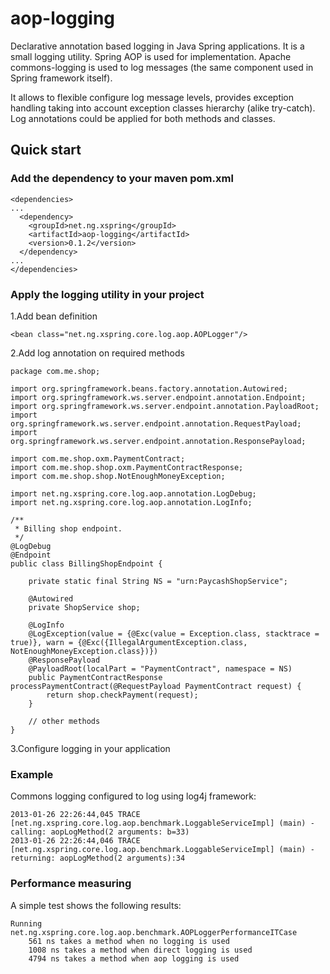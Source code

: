 aop-logging
===========

Declarative annotation based logging in Java Spring applications.
It is a small logging utility. Spring AOP is used for implementation.
Apache commons-logging is used to log messages (the same component used in Spring framework itself).

It allows to flexible configure log message levels, provides exception handling taking into account 
exception classes hierarchy (alike try-catch). Log annotations could be applied for both methods and classes.

Quick start
-----------

### Add the dependency to your maven pom.xml

    <dependencies>
    ...
      <dependency>
        <groupId>net.ng.xspring</groupId>
        <artifactId>aop-logging</artifactId>
        <version>0.1.2</version>
      </dependency>
    ...
    </dependencies>

### Apply the logging utility in your project

1.Add bean definition

`<bean class="net.ng.xspring.core.log.aop.AOPLogger"/>`

2.Add log annotation on required methods


    package com.me.shop;

    import org.springframework.beans.factory.annotation.Autowired;
    import org.springframework.ws.server.endpoint.annotation.Endpoint;
    import org.springframework.ws.server.endpoint.annotation.PayloadRoot;
    import org.springframework.ws.server.endpoint.annotation.RequestPayload;
    import org.springframework.ws.server.endpoint.annotation.ResponsePayload;

    import com.me.shop.oxm.PaymentContract;
    import com.me.shop.shop.oxm.PaymentContractResponse;
    import com.me.shop.shop.NotEnoughMoneyException;

    import net.ng.xspring.core.log.aop.annotation.LogDebug;
    import net.ng.xspring.core.log.aop.annotation.LogInfo;

    /**
     * Billing shop endpoint.
     */
    @LogDebug
    @Endpoint
    public class BillingShopEndpoint {

        private static final String NS = "urn:PaycashShopService";

        @Autowired
        private ShopService shop;

        @LogInfo
        @LogException(value = {@Exc(value = Exception.class, stacktrace = true)}, warn = {@Exc({IllegalArgumentException.class, NotEnoughMoneyException.class})})
        @ResponsePayload
        @PayloadRoot(localPart = "PaymentContract", namespace = NS)
        public PaymentContractResponse processPaymentContract(@RequestPayload PaymentContract request) {
            return shop.checkPayment(request);
        }

        // other methods
    }

3.Configure logging in your application

### Example

Commons logging configured to log using log4j framework:

    2013-01-26 22:26:44,045 TRACE [net.ng.xspring.core.log.aop.benchmark.LoggableServiceImpl] (main) - calling: aopLogMethod(2 arguments: b=33)
    2013-01-26 22:26:44,046 TRACE [net.ng.xspring.core.log.aop.benchmark.LoggableServiceImpl] (main) - returning: aopLogMethod(2 arguments):34

### Performance measuring

A simple test shows the following results:

    Running net.ng.xspring.core.log.aop.benchmark.AOPLoggerPerformanceITCase
        561 ns takes a method when no logging is used
        1008 ns takes a method when direct logging is used
        4794 ns takes a method when aop logging is used
